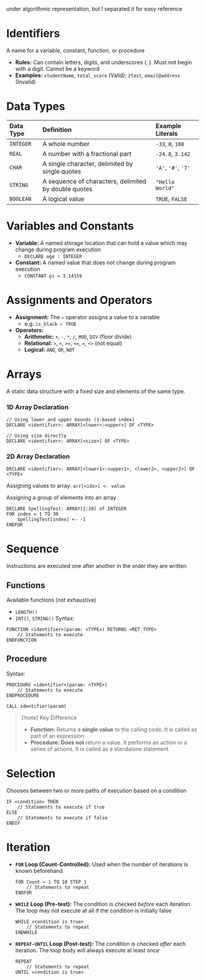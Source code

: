 under algorithmic representation, but I separated it for easy reference
# Identifiers
A name for a variable, constant, function, or procedure
- **Rules:** Can contain letters, digits, and underscores (`_`). Must not begin with a digit. Cannot be a keyword
- **Examples:** `studentName`, `total_score` (Valid); `2fast`, `email@address` (Invalid)

# Data Types

| Data Type | Definition                                           | Example Literals    |
| :-------- | :--------------------------------------------------- | :------------------ |
| `INTEGER` | A whole number                                       | `-33`, `0`, `100`   |
| `REAL`    | A number with a fractional part                      | `-24.8`, `3.142`    |
| `CHAR`    | A single character, delimited by single quotes       | `'A'`, `'#'`, `'7'` |
| `STRING`  | A sequence of characters, delimited by double quotes | `"Hello World"`     |
| `BOOLEAN` | A logical value                                      | `TRUE`, `FALSE`     |

# Variables and Constants
- **Variable:** A named storage location that can hold a value which may change during program execution
  - `DECLARE age : INTEGER`
- **Constant:** A named value that does not change during program execution
  - `CONSTANT pi = 3.14159`

# Assignments and Operators
- **Assignment:** The `←` operator assigns a value to a variable
  - e.g. `is_black ← TRUE`
- **Operators:**
  - **Arithmetic:** `+`, `-`, `*`, `/`, `MOD`, `DIV` (floor divide)
  - **Relational:** `>`, `<`, `>=`, `<=`, `=`, `<>` (not equal)
  - **Logical:** `AND`, `OR`, `NOT`

# Arrays
A static data structure with a fixed size and elements of the same type.

### 1D Array Declaration
```pseudocode
// Using lower and upper bounds (1-based index)
DECLARE <identifier>: ARRAY[<lower>:<upper>] OF <TYPE>

// Using size directly
DECLARE <identifier>: ARRAY[<size>] OF <TYPE>
```

### 2D Array Declaration
```
DECLARE <identifier>: ARRAY[<lower1>:<upper1>, <lower2>, <upper2>] OF <TYPE>
```

Assigning values to array:
```arr[<idx>] <- value```

Assigning a group of elements into an array
```
DECLARE SpellingTest: ARRAY[1:30] of INTEGER 
FOR index = 1 TO 30 
	SpellingTest[index] <- -1 
ENDFOR
```
# Sequence
Instructions are executed one after another in the order they are written
## Functions
Available functions (not exhaustive)
- `LENGTH()`
- `INT()`, `STRING()`
Syntax:
```pseudocode
FUNCTION <identifier>(param: <TYPE>) RETURNS <RET_TYPE>
	// Statements to execute
ENDFUNCTION
```

## Procedure
Syntax:
```pseudocode
PROCEDURE <identifier>(param: <TYPE>)
	// Statements to execute
ENDPROCEDURE

CALL identifier(param)
```

> [!note] Key Difference
> - **Function:** Returns a **single value** to the calling code. It is called as part of an expression
> - **Procedure:** **Does not** return a value. It performs an action or a series of actions. It is called as a standalone statement
# Selection
Chooses between two or more paths of execution based on a condition
```pseudocode
IF <condition> THEN
    // Statements to execute if true
ELSE
    // Statements to execute if false
ENDIF
```

# Iteration

- **`FOR` Loop (Count-Controlled):** Used when the number of iterations is known beforehand
  ```pseudocode
  FOR Count ← 1 TO 10 STEP 1
      // Statements to repeat
  ENDFOR
  ```
- **`WHILE` Loop (Pre-test):** The condition is checked *before* each iteration. The loop may not execute at all if the condition is initially false
  ```pseudocode
  WHILE <condition is true>
      // Statements to repeat
  ENDWHILE
  ```
- **`REPEAT-UNTIL` Loop (Post-test):** The condition is checked *after* each iteration. The loop body will always execute at least once
  ```pseudocode
  REPEAT
      // Statements to repeat
  UNTIL <condition is true>
  ```
